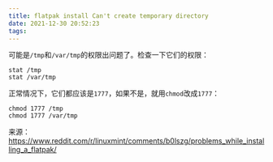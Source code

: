 ```yaml
---
title: flatpak install Can't create temporary directory
date: 2021-12-30 20:52:23
tags:
---
```


可能是```/tmp```和```/var/tmp```的权限出问题了。检查一下它们的权限：

```shell
stat /tmp
stat /var/tmp
```

正常情况下，它们都应该是```1777```，如果不是，就用```chmod```改成```1777```：

```shell
chmod 1777 /tmp
chmod 1777 /var/tmp
```

来源：<https://www.reddit.com/r/linuxmint/comments/b0lszg/problems_while_installing_a_flatpak/>
